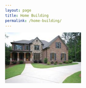 ```yaml
---
layout: page
title: Home Building
permalink: /home-building/
---
```

<img src="/res/house_front.jpg" style="width: 250px">


